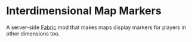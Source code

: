 # Interdimensional Map Markers

A server-side [Fabric](https://fabricmc.net/) mod that makes maps display markers for players in other dimensions too.
